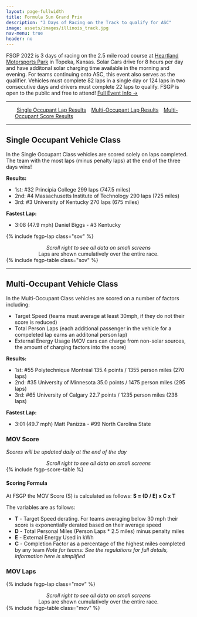 ```yaml
---
layout: page-fullwidth
title: Formula Sun Grand Prix
description: "3 Days of Racing on the Track to qualify for ASC"
image: assets/images/illinois_track.jpg
nav-menu: true
header: no
---
```


FSGP 2022 is 3 days of racing on the 2.5 mile road course at [Heartland Motorsports Park](http://heartlandmotorsports.us/) in Topeka, Kansas. Solar Cars drive for 8 hours per day and have additonal solar charging time available in the morning and evening. For teams continuing onto ASC, this event also serves as the qualifier. Vehicles must complete 82 laps in a single day or 124 laps in two consecutive days and drivers must complete 22 laps to qualify.  FSGP is open to the public and free to attend! [Full Event Info →](https://www.americansolarchallenge.org/the-competition/2022-american-solar-challenge/)

-----

<ul class="actions">
<a href="#single-occupant-class" class="button special" style="margin:5px">Single Occupant Lap Results</a>
<a href="#multi-occupant-class" class="button special" style="margin:5px">Multi-Occupant Lap Results</a>
<a href="#mov-score" class="button special" style="margin:5px">Multi-Occupant Score Results</a>
</ul>

-----
## Single Occupant Vehicle Class

In the Single Occupant Class vehicles are scored solely on laps completed. The team with the most laps (minus penalty laps) at the end of the three days wins!

<b>Results:</b>
- 1st: #32 Principia College  299 laps (747.5 miles)
- 2nd:  #4 Massachusetts Institute of Technology  290 laps (725 miles)
- 3rd:  #3 University of Kentucky  270 laps (675 miles) 

<b>Fastest Lap:</b>
- 3:08 (47.9 mph) Daniel Biggs - #3 Kentucky

{% include fsgp-lap class="sov" %}
<br>
<div style="margin:auto; text-align:center;"> <i> Scroll right to see all data on small screens </i><br>Laps are shown cumulatively over the entire race.</div>
{% include fsgp-table class="sov" %}

-----
## Multi-Occupant Vehicle Class

In the Multi-Occupant Class vehicles are scored on a number of factors including:
- Target Speed (teams must average at least 30mph, if they do not their score is reduced)
- Total Person Laps (each additional passenger in the vehicle for a compeleted lap earns an additonal person lap)
- External Energy Usage (MOV cars can charge from non-solar sources, the amount of charging factors into the score)

<b>Results:</b>
- 1st: #55 Polytechnique Montréal  135.4 points / 1355 person miles (270 laps)
- 2nd: #35 University of Minnesota  35.0 points / 1475 person miles (295 laps)
- 3rd: #65 University of Calgary  22.7 points / 1235 person miles (238 laps)

<b>Fastest Lap:</b>
- 3:01 (49.7 mph) Matt Panizza - #99 North Carolina State


### MOV Score
<i>Scores will be updated daily at the end of the day</i>

<div style="margin:auto; text-align:center;"> <i> Scroll right to see all data on small screens </i></div>
{% include fsgp-score-table %}

#### Scoring Formula
At FSGP the MOV Score (S) is calculated as follows: **S = (D / E) x C x T**

The variables are as follows:
- **T** - Target Speed derating. For teams averaging below 30 mph their score is exponentially derated based on their average speed 
- **D** - Total Personal Miles (Person Laps * 2.5 miles) minus penalty miles
- **E** - External Energy Used in kWh
- **C** - Completion Factor as a percentage of the highest miles completed by any team
<i>Note for teams: See the regulations for full details, information here is simplified</i>

### MOV Laps

{% include fsgp-lap class="mov" %}
<br>
<div style="margin:auto; text-align:center;"> <i> Scroll right to see all data on small screens </i><br>Laps are shown cumulatively over the entire race.</div>
{% include fsgp-table class="mov" %}